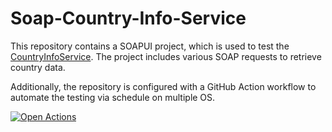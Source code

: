 # Soap-Country-Info-Service

This repository contains a SOAPUI project, which is used to test the [CountryInfoService](http://webservices.oorsprong.org/websamples.countryinfo/CountryInfoService.wso?op=FullCountryInfo). The project includes various SOAP requests to retrieve country data.

Additionally, the repository is configured with a GitHub Action workflow to automate the testing via schedule on multiple OS.

[![Open Actions](https://img.shields.io/badge/Open-Actions-brightgreen?style=for-the-badge)](https://github.com/nKashev/Soap-Country-Info-Service/actions)
 
